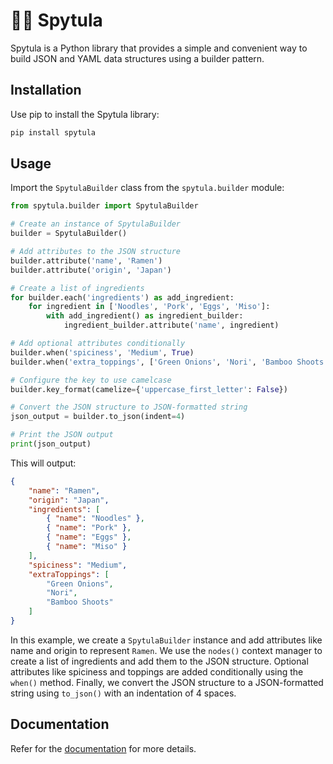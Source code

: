 # 👩‍🍳 Spytula

Spytula is a Python library that provides a simple and convenient way to build JSON and YAML data structures using a builder pattern.

## Installation

Use pip to install the Spytula library:

```bash
pip install spytula
```

## Usage    

Import the `SpytulaBuilder` class from the `spytula.builder` module:

```python
from spytula.builder import SpytulaBuilder

# Create an instance of SpytulaBuilder
builder = SpytulaBuilder()

# Add attributes to the JSON structure
builder.attribute('name', 'Ramen')
builder.attribute('origin', 'Japan')

# Create a list of ingredients
for builder.each('ingredients') as add_ingredient:    
    for ingredient in ['Noodles', 'Pork', 'Eggs', 'Miso']:
        with add_ingredient() as ingredient_builder:
            ingredient_builder.attribute('name', ingredient)

# Add optional attributes conditionally
builder.when('spiciness', 'Medium', True)
builder.when('extra_toppings', ['Green Onions', 'Nori', 'Bamboo Shoots'], True)

# Configure the key to use camelcase
builder.key_format(camelize={'uppercase_first_letter': False})

# Convert the JSON structure to JSON-formatted string
json_output = builder.to_json(indent=4)

# Print the JSON output
print(json_output)
```

This will output:

```json
{
    "name": "Ramen",
    "origin": "Japan",
    "ingredients": [
        { "name": "Noodles" },
        { "name": "Pork" },
        { "name": "Eggs" },
        { "name": "Miso" }
    ],
    "spiciness": "Medium",
    "extraToppings": [
        "Green Onions",
        "Nori",
        "Bamboo Shoots"
    ]
}

```

In this example, we create a `SpytulaBuilder` instance and add attributes like name and origin to represent `Ramen`. We use the `nodes()` context manager to create a list of ingredients and add them to the JSON structure. Optional attributes like spiciness and toppings are added conditionally using the `when()` method. Finally, we convert the JSON structure to a JSON-formatted string using `to_json()` with an indentation of 4 spaces.

## Documentation

Refer for the [documentation](https://pirhoo.github.io/spytula/) for more details.